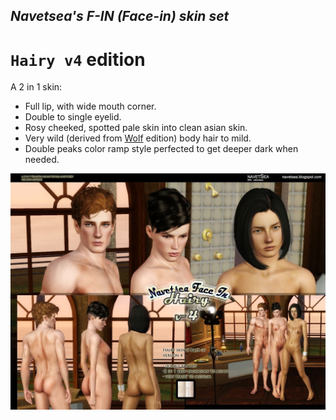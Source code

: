 ## _Navetsea's F-IN (Face-in) skin set_
# `Hairy v4` edition

A 2 in 1 skin:

- Full lip, with wide mouth corner.
- Double to single eyelid.
- Rosy cheeked, spotted pale skin into clean asian skin.
- Very wild (derived from [Wolf](/22%20Wolf) edition) body hair to mild.
- Double peaks color ramp style perfected to get deeper dark when needed.

![Hairy v4](/_PREVIEW/23%20Hairy%20v4.jpg)
